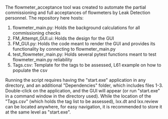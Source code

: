 The flowmeter_acceptance tool was created to automate the partial commissioning and full acceptances of flowmeters by Leak Detection personnel. The repository here hosts:

1. flowmeter_main.py: Holds the background calculations for all commissioning checks
2. FM_Attempt_GUI.ui: Holds the design for the GUI
3. FM_GUI.py: Holds the code meant to render the GUI and provides its functionality by connecting to flowmeter_main.py
4. test_flowmeter_main.py: Holds several pytest functions meant to test flowmeter_main.py reliability
5. Tags.csv: Template for the tags to be assessed, L61 example on how to populate the csv

Running the script requires having the "start.exe" application in any directory, and an additional "Dependencies" folder, which includes files 1-3. Double-click on the 
application, and the GUI will appear (or run "start.exe" in a command window in the directory used). While the location of the "Tags.csv" (which holds the tag list to 
be assessed), lxx.dt and lxx.review can be located anywhere, for easy navigation, it is recommended to store it at the same level as "start.exe".
